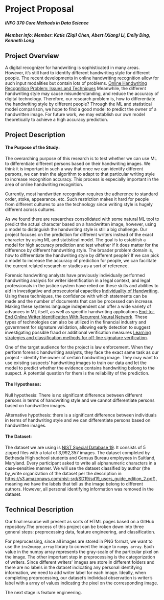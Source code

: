 # Project Proposal

##### INFO 370 Core Methods in Data Science

##### Member info: Member: Katie (Ziqi) Chen, Abert (Xiang) Li, Emily Ding, Kenneth Long

## Project Overview

A digital recognizer for handwriting is sophisticated in many areas. However, it’s still hard to identify different handwriting style for different people. The recent developments in online handwriting recognition allow for such input modalities but contain lots of problems. [Online Handwriting Recognition Problem: Issues and Techniques](https://pdfs.semanticscholar.org/f957/3acd8405b5c594314491dedfbeb3bf40750f.pdf) Meanwhile, the different handwriting style may cause misunderstanding, and reduce the accuracy of digital technology. Therefore, our research problem is, how to differentiate the handwriting style by different people? Through the ML and statistical model comparison, we hope to find a good model to predict the owner of a handwritten image. For future work, we may establish our own model theoretically to achieve a high accuracy prediction.

## Project Description

#### The Purpose of the Study:

The overarching purpose of this research is to test whether we can use ML to differentiate different persons based on their handwriting images. We think it is important in such a way that once we can identify different persons, we can train the algorithm to adapt to that particular writing style to increase recognition accuracy. This process is especially important in the area of online handwriting recognition. 

Currently, most handwritten recognition requires the adherence to standard order, stoke, appearance, etc. Such restriction makes it hard for people from different cultures to use the technology since writing style is hugely different across cultures. 

As we found there are researches consolidated with some natural ML tool to predict the actual character based on a handwritten image, however, using a model to distinguish the handwriting style is still a big challenge. Our project focuses on the prediction for different writers instead of the exact character by using ML and statistical model. The goal is to establish a model for high accuracy prediction and test whether if it does matter for the difference by different handwriting style. The broader problem domain is, how to differentiate the handwriting style by different people? If we can pick a model to increase the accuracy of prediction for people, we can facilitate the current related research or studies as a sort of reference.

Forensic handwriting analysts have previously individually performed handwriting analysis for writer identification in a legal context, and legal professionals in the justice system have relied on these skills and abilities to aid in investigative and prosecutorial capacities [Individuality of Handwriting](https://citeseerx.ist.psu.edu/viewdoc/download?doi=10.1.1.121.3775&rep=rep1&type=pdf). Using these techniques, the confidence with which statements can be made and the number of documents that can be processed can increase. Making these systems language independent can offer a wide variety of advances in ML itself, as well as specific handwriting applications [End-to-End Online Writer Identification With Recurrent Neural Network](https://ieeexplore.ieee.org/abstract/document/7801018). These types of technologies can also be utilized in the financial industry and government for signature validation, allowing early detection to suggest investigating possible fraud or additional verification measures [Learning strategies and classification methods for off-line signature verification](https://ieeexplore.ieee.org/abstract/document/1363904).

One of the target audience for the project is law enforcement. When they perform forensic handwriting analysts, they face the exact same task as our project - identify the owner of certain handwriting image. They may want to use existing suspects’ handwriting images to train our data and let the model to predict whether the evidence contains handwriting belong to the suspect. A potential question for them is the reliability of the prediction.

#### The Hypotheses:

Null hypothesis: There is no significant difference between different persons in terms of handwriting style and we cannot differentiate persons based on handwritten images.

Alternative hypothesis: there is a significant difference between individuals in terms of handwriting style and we can differentiate persons based on handwritten images.

#### The Dataset:

The dataset we are using is [NIST Special Database 19](https://www.nist.gov/srd/nist-special-database-19). It consists of 5 zipped files with a total of 3,992,357 images. The dataset completed by Bethesda High school students and Census Bureau employees in Suitland, Maryland. Every participant asked to write all alphanumeric characters in a case-sensitive manner. We will use the dataset classified by author (the by_write organization of the dataset per the description in https://s3.amazonaws.com/nist-srd/SD19/sd19_users_guide_edition_2.pdf), meaning we have the labels that tell us the image belong to different authors. However, all personal identifying information was removed in the dataset. 

## Technical Description

Our final resource will present as sorts of HTML pages based on a GitHub repository.The process of this project can be broken down into three general steps: preprocessing data, feature engineering, and classification. 

For preprocessing, since all images are stored in PNG format, we want to use the `inx2numpy_array` library to convert the image to `numpy array`. Each value in the numpy array represents the gray-scale of the particular pixel on the image. The other important step in preprocessing is the categorization of writers. Since different writers’ images are store in different folders and there are no labels in the dataset indicating any personal identifying information, we need to add writer label for each image. Ideally, when completing preprocessing, our dataset’s individual observation is writer’s label with a array of values indicating the pixel on the corresponding image. 

The next stage is feature engineering. 

